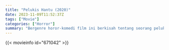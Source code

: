 ```yaml
---
title: "Pelukis Hantu (2020)"
date: 2023-11-09T11:52:37Z
tags: ["Movie"]
categories: ["Horror"]
summary: "Bergenre horor-komedi film ini berkisah tentang seorang pelukis bernama Tutur yang sedang mengalami kesulitan finansial sedangkan ibunya membutuhkan biaya pengobatan penyakit parunya. Tutur yang memegang idealisme tinggi terhadap karya lukisnya malah kesusahan menjual karya-karya miliknya."
---
```


<mux-player stream-type="on-demand"
src="https://kp3d-my.sharepoint.com/personal/ryoo_kp3d_onmicrosoft_com/_layouts/15/download.aspx?share=EYoe34BWBKZCuYFx5dpZ5EYBqjbSvUPaOeVSUuy5fXQ2Og" prefer-playback="mse" controls>

</mux-player>


{{< movieinfo id="671042" >}}

<script src="https://cdn.jsdelivr.net/npm/@mux/mux-player"></script>

 <script type="application/ld+json ">
{
"@context": "https://schema.org/",
"@type": "VideoObject",
"name": "Pelukis Hantu",
"contentUrl": "https://stream.mux.com/fm01PYiBtYhxL2yoXBHhxAcf29JKQP01qk6SM01PdIZcnk.m3u8",
"thumbnailUrl": "https://www.themoviedb.org/t/p/original/oDRnmRRNw3374bpRc3j9or32Jak.jpg?width=314&fit_mode=preserve&time=25",
"uploadDate": "2023-11-09T11:52:37Z",
}

</script>

